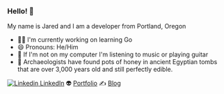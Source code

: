 ### Hello! 👋

My name is Jared and I am a developer from Portland, Oregon

- 🏃‍♂️ I'm currently working on learning Go
- 😄 Pronouns: He/Him
- 🎸 If I'm not on my computer I'm listening to music or playing guitar
- 🍯 Archaeologists have found pots of honey in ancient Egyptian tombs that are over 3,000 years old and still perfectly edible.

[![Linkedin](https://i.stack.imgur.com/gVE0j.png) LinkedIn](https://www.linkedin.com/in/jared-mumaw-9395a6243/) 👽 [Portfolio](https://professorjrod.github.io/#/) ✍️ [Blog](https://dev.to/jaredm)
<!--
**professorjrod/professorjrod** is a ✨ _special_ ✨ repository because its `README.md` (this file) appears on your GitHub profile.

Here are some ideas to get you started:

- 🔭 I’m currently working on ...
- 🌱 I’m currently learning ...
- 👯 I’m looking to collaborate on ...
- 🤔 I’m looking for help with ...
- 💬 Ask me about ...
- 📫 How to reach me: ...
- 😄 Pronouns: ...
- ⚡ Fun fact: ...
-->
